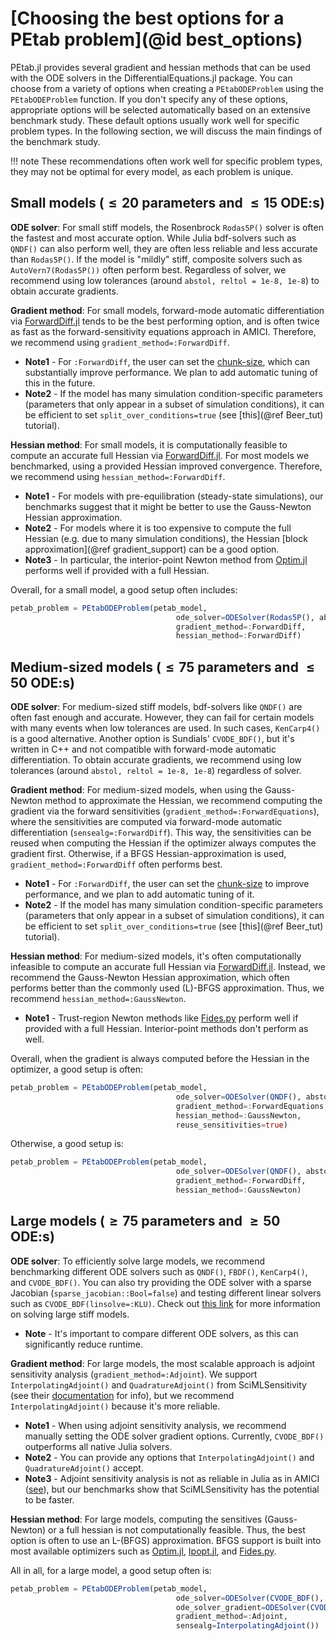 # [Choosing the best options for a PEtab problem](@id best_options)

PEtab.jl provides several gradient and hessian methods that can be used with the ODE solvers in the DifferentialEquations.jl package. You can choose from a variety of options when creating a `PEtabODEProblem` using the `PEtabODEProblem` function. If you don't specify any of these options, appropriate options will be selected automatically based on an extensive benchmark study. These default options usually work well for specific problem types. In the following section, we will discuss the main findings of the benchmark study.

!!! note
    These recommendations often work well for specific problem types, they may not be optimal for every model, as each problem is unique.

## Small models ($\leq 20$ parameters and $\leq 15$ ODE:s)

**ODE solver**: For small stiff models, the Rosenbrock `Rodas5P()` solver is often the fastest and most accurate option. While Julia bdf-solvers such as `QNDF()` can also perform well, they are often less reliable and less accurate than `Rodas5P()`. If the model is "mildly" stiff, composite solvers such as `AutoVern7(Rodas5P())` often perform best. Regardless of solver, we recommend using low tolerances (around `abstol, reltol = 1e-8, 1e-8`) to obtain accurate gradients.

**Gradient method**: For small models, forward-mode automatic differentiation via [ForwardDiff.jl](https://github.com/JuliaDiff/ForwardDiff.jl) tends to be the best performing option, and is often twice as fast as the forward-sensitivity equations approach in AMICI. Therefore, we recommend using `gradient_method=:ForwardDiff`.

* **Note1** - For `:ForwardDiff`, the user can set the [chunk-size](https://juliadiff.org/ForwardDiff.jl/stable/), which can substantially improve performance. We plan to add automatic tuning of this in the future.
* **Note2** - If the model has many simulation condition-specific parameters (parameters that only appear in a subset of simulation conditions), it can be efficient to set `split_over_conditions=true` (see [this](@ref Beer_tut) tutorial).

**Hessian method**: For small models, it is computationally feasible to compute an accurate full Hessian via [ForwardDiff.jl](https://github.com/JuliaDiff/ForwardDiff.jl). For most models we benchmarked, using a provided Hessian improved convergence. Therefore, we recommend using `hessian_method=:ForwardDiff`.

* **Note1** - For models with pre-equilibration (steady-state simulations), our benchmarks suggest that it might be better to use the Gauss-Newton Hessian approximation.
* **Note2** - For models where it is too expensive to compute the full Hessian (e.g. due to many simulation conditions), the Hessian [block approximation](@ref gradient_support) can be a good option.
* **Note3** - In particular, the interior-point Newton method from [Optim.jl](https://github.com/JuliaNLSolvers/Optim.jl) performs well if provided with a full Hessian.

Overall, for a small model, a good setup often includes:

```julia
petab_problem = PEtabODEProblem(petab_model, 
                                     ode_solver=ODESolver(Rodas5P(), abstol=1e-8, reltol=1e-8), 
                                     gradient_method=:ForwardDiff, 
                                     hessian_method=:ForwardDiff)
```

## Medium-sized models ($\leq 75$ parameters and $\leq 50$ ODE:s)

**ODE solver**: For medium-sized stiff models, bdf-solvers like `QNDF()` are often fast enough and accurate. However, they can fail for certain models with many events when low tolerances are used. In such cases, `KenCarp4()` is a good alternative. Another option is Sundials' `CVODE_BDF()`, but it's written in C++ and not compatible with forward-mode automatic differentiation. To obtain accurate gradients, we recommend using low tolerances (around `abstol, reltol = 1e-8, 1e-8`) regardless of solver.

**Gradient method**: For medium-sized models, when using the Gauss-Newton method to approximate the Hessian, we recommend computing the gradient via the forward sensitivities (`gradient_method=:ForwardEquations`), where the sensitivities are computed via forward-mode automatic differentiation (`sensealg=:ForwardDiff`). This way, the sensitivities can be reused when computing the Hessian if the optimizer always computes the gradient first. Otherwise, if a BFGS Hessian-approximation is used, `gradient_method=:ForwardDiff` often performs best.

* **Note1** - For `:ForwardDiff`, the user can set the [chunk-size](https://juliadiff.org/ForwardDiff.jl/stable/) to improve performance, and we plan to add automatic tuning of it.
* **Note2** - If the model has many simulation condition-specific parameters (parameters that only appear in a subset of simulation conditions), it can be efficient to set `split_over_conditions=true` (see [this](@ref Beer_tut) tutorial).

**Hessian method**: For medium-sized models, it's often computationally infeasible to compute an accurate full Hessian via [ForwardDiff.jl](https://github.com/JuliaDiff/ForwardDiff.jl). Instead, we recommend the Gauss-Newton Hessian approximation, which often performs better than the commonly used (L)-BFGS approximation. Thus, we recommend `hessian_method=:GaussNewton`.

* **Note1** - Trust-region Newton methods like [Fides.py](https://github.com/fides-dev/fides) perform well if provided with a full Hessian. Interior-point methods don't perform as well.

Overall, when the gradient is always computed before the Hessian in the optimizer, a good setup is often:

```julia
petab_problem = PEtabODEProblem(petab_model, 
                                     ode_solver=ODESolver(QNDF(), abstol=1e-8, reltol=1e-8),
                                     gradient_method=:ForwardEquations, 
                                     hessian_method=:GaussNewton, 
                                     reuse_sensitivities=true)
```

Otherwise, a good setup is:

```julia
petab_problem = PEtabODEProblem(petab_model, 
                                     ode_solver=ODESolver(QNDF(), abstol=1e-8, reltol=1e-8),
                                     gradient_method=:ForwardDiff, 
                                     hessian_method=:GaussNewton)
```

## Large models ($\geq 75$ parameters and $\geq 50$ ODE:s)

**ODE solver**: To efficiently solve large models, we recommend benchmarking different ODE solvers such as `QNDF()`, `FBDF()`, `KenCarp4()`, and `CVODE_BDF()`. You can also try providing the ODE solver with a sparse Jacobian (`sparse_jacobian::Bool=false`) and testing different linear solvers such as `CVODE_BDF(linsolve=:KLU)`. Check out [this link](https://docs.sciml.ai/DiffEqDocs/stable/tutorials/advanced_ode_example/) for more information on solving large stiff models.

* **Note** - It's important to compare different ODE solvers, as this can significantly reduce runtime.

**Gradient method**: For large models, the most scalable approach is adjoint sensitivity analysis (`gradient_method=:Adjoint`). We support `InterpolatingAdjoint()` and `QuadratureAdjoint()` from SciMLSensitivity (see their [documentation](https://github.com/SciML/SciMLSensitivity.jl) for info), but we recommend `InterpolatingAdjoint()` because it's more reliable.

* **Note1** - When using adjoint sensitivity analysis, we recommend manually setting the ODE solver gradient options. Currently, `CVODE_BDF()` outperforms all native Julia solvers.
* **Note2** - You can provide any options that `InterpolatingAdjoint()` and `QuadratureAdjoint()` accept.
* **Note3** - Adjoint sensitivity analysis is not as reliable in Julia as in AMICI ([see](https://github.com/SciML/SciMLSensitivity.jl/issues/795)), but our benchmarks show that SciMLSensitivity has the potential to be faster.

**Hessian method**: For large models, computing the sensitives (Gauss-Newton) or a full hessian is not computationally feasible. Thus, the best option is often to use an L-(BFGS) approximation. BFGS support is built into most available optimizers such as [Optim.jl](https://github.com/JuliaNLSolvers/Optim.jl), [Ipopt.jl](https://github.com/jump-dev/Ipopt.jl), and [Fides.py](https://github.com/fides-dev/fides).

All in all, for a large model, a good setup often is:

```julia
petab_problem = PEtabODEProblem(petab_model, 
                                     ode_solver=ODESolver(CVODE_BDF(), abstol=1e-8, reltol=1e-8), 
                                     ode_solver_gradient=ODESolver(CVODE_BDF(), abstol=1e-8, reltol=1e-8),
                                     gradient_method=:Adjoint, 
                                     sensealg=InterpolatingAdjoint()) 
```
